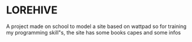 # LOREHIVE
A project made on school to model a site based on wattpad so for training my programming skill"s, the site has some books capes and some infos
